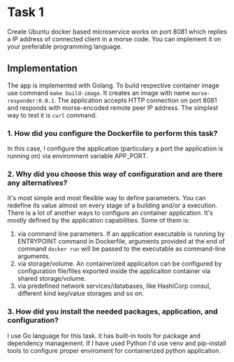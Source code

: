 # Task 1

Create Ubuntu docker based microservice works on port 8081 which replies a IP address of connected
client in a morse code. You can implement it on your preferable programming language.

## Implementation

The app is implemented with Golang. To build respective container image use command `make build-image`.
It creates an image with name `morse-responder:0.0.1`. The application accepts HTTP connection on port 8081
and responds with morse-encoded remote peer IP address. The simplest way to test it is `curl` command. 

### 1. How did you configure the Dockerfile to perform this task?

In this case, I configure the application (particulary a port the application is running on)
via environment variable APP_PORT.

### 2. Why did you choose this way of configuration and are there any alternatives?

It's most simple and most flexible way to define parameters. You can redefine its value almost on every
stage of a building and/or a execution.
There is a lot of another ways to configure an container application. It's  mostly defined by
the application capabilities. Some of them is:
1. via command line parameters. If an application executable is running by ENTRYPOINT command in
Dockerfile, arguments provided at the end of command `docker run` will be passed to the executable
as command-line arguments.
2. via storage/volume. An containerized applicaiton can be configured by configuration file/files
exported inside the applicaiton container via shared storage/volume.
3. via predefined network services/databases, like HashiCorp consul, different kind key/value storages
and so on.

### 3. How did you install the needed packages, application, and configuration?

I use Go language for this task. it has built-in tools for package and dependency management.
If I have used Python I'd use venv and pip-install tools to configure proper enviroment for containerized
python application.
